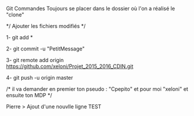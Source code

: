 Git Commandes
Toujours se placer dans le dossier où l'on a réalisé le "clone"

*/ Ajouter les fichiers modifiés */

1- 
git add * 


2- 
git commit -u "PetitMessage"

3- 
git remote add origin https://github.com/xeloni/Projet_2015_2016_CDIN.git

4-
git push -u origin master

/* 
il va demander en premier ton pseudo : "Cpepito" et pour moi "xeloni"
et ensuite ton MDP
*/

Pierre  > Ajout d'une nouvlle ligne TEST